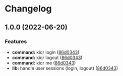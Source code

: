 # Changelog

## 1.0.0 (2022-06-20)


### Features

* **command:** kiqr login ([86d0343](https://github.com/kiqr/cli/commit/86d0343dcfa9cd9973982be6cff1f97573d69512))
* **command:** kiqr logout ([86d0343](https://github.com/kiqr/cli/commit/86d0343dcfa9cd9973982be6cff1f97573d69512))
* **command:** kiqr me ([86d0343](https://github.com/kiqr/cli/commit/86d0343dcfa9cd9973982be6cff1f97573d69512))
* **lib:** handle user sessions (login, logout) ([86d0343](https://github.com/kiqr/cli/commit/86d0343dcfa9cd9973982be6cff1f97573d69512))
